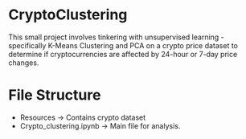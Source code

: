 # CryptoClustering

This small project involves tinkering with unsupervised learning - specifically K-Means Clustering and PCA on a crypto price dataset to determine if cryptocurrencies are affected by 24-hour or 7-day price changes.

# File Structure 
- Resources -> Contains crypto dataset
- Crypto_clustering.ipynb -> Main file for analysis.
